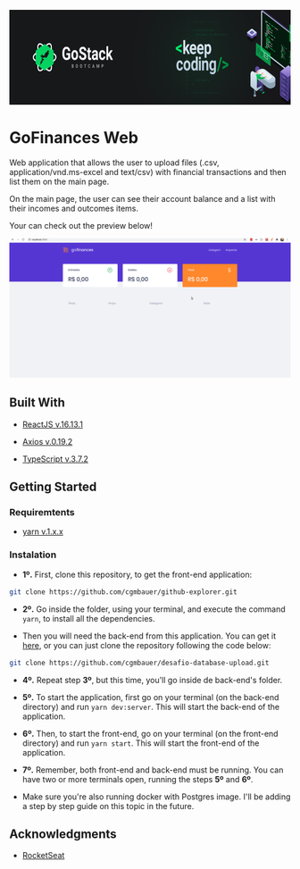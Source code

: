 <p align="center">
  <img src='https://github.com/cgmbauer/assets/blob/master/logo/rocketseat.png' alt='GoStack logo' width="100%" height="170px" />   
</p> 

# GoFinances Web

Web application that allows the user to upload files (.csv, application/vnd.ms-excel and text/csv) with financial transactions and then list them on the main page.  

On the main page, the user can see their account balance and a list with their incomes and outcomes items.  

Your can check  out the preview below!


![gofinances-web demonstration gif](https://github.com/cgmbauer/assets/blob/master/gifs/gofinancesspeed.gif)   

## Built With

- [ReactJS v.16.13.1](https://reactjs.org/)

- [Axios v.0.19.2](https://github.com/axios/axios)

- [TypeScript v.3.7.2](https://www.typescriptlang.org/)

## Getting Started

### Requiremtents

- [yarn v.1.x.x](https://classic.yarnpkg.com/en/docs/install)

### Instalation

- **1º.** First, clone this repository, to get the front-end application:
```sh
git clone https://github.com/cgmbauer/github-explorer.git
```
- **2º.** Go inside the folder, using your terminal, and execute the command ``` yarn ```, to install all the dependencies. 

- Then you will need the back-end from this application. You can get it [here](https://github.com/cgmbauer/desafio-database-upload),
or you can just clone the repository following the code below:
```sh
git clone https://github.com/cgmbauer/desafio-database-upload.git
```
- **4º.** Repeat step **3º**, but this time, you'll go inside de back-end's folder.

- **5º.** To start the application, first go on your terminal (on the back-end directory) and run ```yarn dev:server```. This will start the back-end of the application.

- **6º.** Then, to start the front-end, go on your terminal (on the front-end directory) and run ```yarn start```. This will start the front-end of the application.

- **7º.** Remember, both front-end and back-end must be running. You can have two or more terminals open, running the steps **5º** and **6º**.

- Make sure you're also running docker with Postgres image. I'll be adding a step by step guide on this topic in the future.

## Acknowledgments

- [RocketSeat](https://rocketseat.com.br/)

